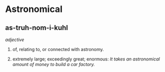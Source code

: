 # Astronomical

## as-truh-nom-i-kuhl

_adjective_

1. of, relating to, or connected with astronomy.

2. extremely large; exceedingly great; enormous:
_It takes an astronomical amount of money to build a car factory._
